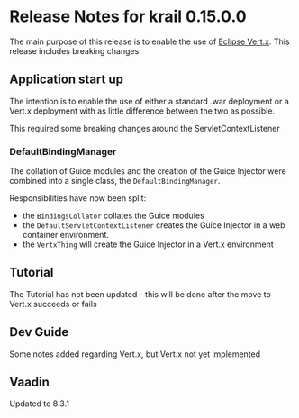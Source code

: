 # Release Notes for krail 0.15.0.0

The main purpose of this release is to enable the use of [Eclipse Vert.x](http://vertx.io/).  This release includes breaking changes.

## Application start up
The intention is to enable the use of either a standard .war deployment or a Vert.x deployment with as little difference between the two as possible.

This required some breaking changes around the ServletContextListener

### DefaultBindingManager

The collation of Guice modules and the creation of the Guice Injector were combined into a single class, the `DefaultBindingManager`.

Responsibilities have now been split:
 
- the `BindingsCollator` collates the Guice modules
- the `DefaultServletContextListener` creates the Guice Injector in a web container environment.
- the `VertxThing` will create the Guice Injector in a Vert.x environment



## Tutorial

The Tutorial has not been updated - this will be done after the move to Vert.x succeeds or fails

## Dev Guide
Some notes added regarding Vert.x, but Vert.x not yet implemented

## Vaadin

Updated to 8.3.1